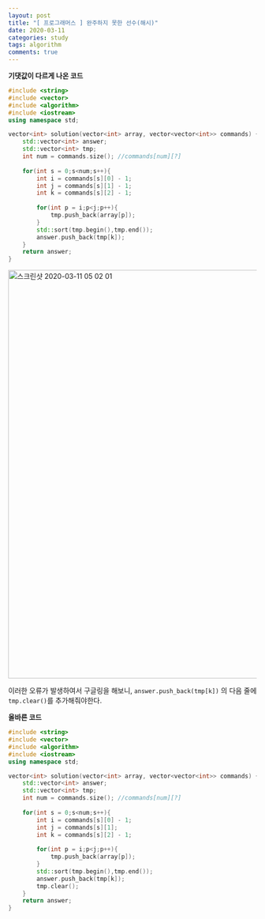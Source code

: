 ```yaml
---
layout: post
title: "[ 프로그래머스 ] 완주하지 못한 선수(해시)"
date: 2020-03-11
categories: study
tags: algorithm
comments: true
---
```


**기댓값이 다르게 나온 코드**

``` cpp
#include <string>
#include <vector>
#include <algorithm>
#include <iostream>
using namespace std;

vector<int> solution(vector<int> array, vector<vector<int>> commands) {
    std::vector<int> answer;
    std::vector<int> tmp;
    int num = commands.size(); //commands[num][?]
    
    for(int s = 0;s<num;s++){
        int i = commands[s][0] - 1;
        int j = commands[s][1] - 1;
        int k = commands[s][2] - 1;
        
        for(int p = i;p<j;p++){
            tmp.push_back(array[p]);
        }
        std::sort(tmp.begin(),tmp.end());
        answer.push_back(tmp[k]);
    }
    return answer;
}
```
<img width="827" alt="스크린샷 2020-03-11 05 02 01" src="https://user-images.githubusercontent.com/56791347/76354241-7389c480-6355-11ea-8f09-b7b7a7c09257.png">

이러한 오류가 발생하여서 구글링을 해보니, `answer.push_back(tmp[k])` 의 다음 줄에 `tmp.clear()`를 추가해줘야한다.


**올바른 코드**

```cpp
#include <string>
#include <vector>
#include <algorithm>
#include <iostream>
using namespace std;

vector<int> solution(vector<int> array, vector<vector<int>> commands) {
    std::vector<int> answer;
    std::vector<int> tmp;
    int num = commands.size(); //commands[num][?]
    
    for(int s = 0;s<num;s++){
        int i = commands[s][0] - 1;
        int j = commands[s][1];
        int k = commands[s][2] - 1;
        
        for(int p = i;p<j;p++){
            tmp.push_back(array[p]);
        }
        std::sort(tmp.begin(),tmp.end());
        answer.push_back(tmp[k]);
        tmp.clear();
    }
    return answer;
}
```

